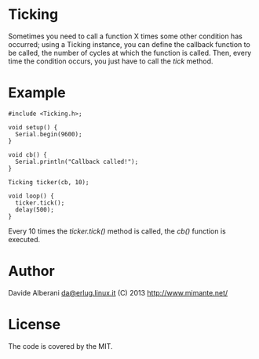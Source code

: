 Ticking
=======

Sometimes you need to call a function X times some other condition has occurred; using a Ticking instance, you can define the callback function to be called, the number of cycles at which the function is called. Then, every time the condition occurs, you just have to call the *tick* method.


Example
=======

	#include <Ticking.h>;

	void setup() {
	  Serial.begin(9600);
	}

	void cb() {
	  Serial.println("Callback called!");
	}

	Ticking ticker(cb, 10);

	void loop() {
	  ticker.tick();
	  delay(500);
	}

Every 10 times the *ticker.tick()* method is called, the *cb()* function is executed.


Author
======

Davide Alberani <da@erlug.linux.it> (C) 2013
http://www.mimante.net/

License
=======

The code is covered by the MIT.
